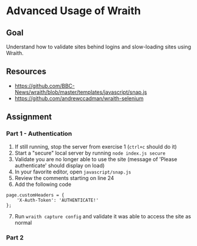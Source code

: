 # Advanced Usage of Wraith

## Goal
Understand how to validate sites behind logins and slow-loading sites using Wraith.

## Resources
- https://github.com/BBC-News/wraith/blob/master/templates/javascript/snap.js
- https://github.com/andrewccadman/wraith-selenium

## Assignment

### Part 1 - Authentication

1. If still running, stop the server from exercise 1 (`ctrl+c` should do it)
2. Start a "secure" local server by running `node index.js secure`
3. Validate you are no longer able to use the site (message of 'Please authenticate' should display on load)
4. In your favorite editor, open `javascript/snap.js`
5. Review the comments starting on line 24
6. Add the following code

  ```
  page.customHeaders = {
      'X-Auth-Token': 'AUTHENTICATE!'
  };
  ```

7. Run `wraith capture config` and validate it was able to access the site as normal

### Part 2